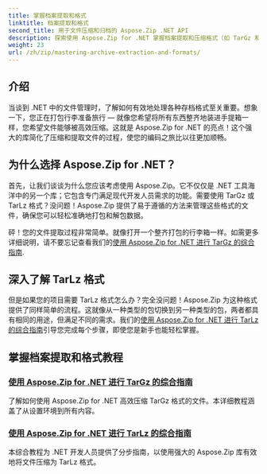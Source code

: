 ```yaml
---
title: 掌握档案提取和格式
linktitle: 档案提取和格式
second_title: 用于文件压缩和归档的 Aspose.Zip .NET API
description: 探索使用 Aspose.Zip for .NET 掌握档案提取和压缩格式（如 TarGz 和 TarLz）的详细教程。
weight: 23
url: /zh/zip/mastering-archive-extraction-and-formats/
---
```

## 介绍

当谈到 .NET 中的文件管理时，了解如何有效地处理各种存档格式至关重要。想象一下，您正在打包行李准备旅行 — 就像您希望将所有东西整齐地装进手提箱一样，您希望文件能够被高效压缩。这就是 Aspose.Zip for .NET 的亮点！这个强大的库简化了压缩和提取文件的过程，使您的编码之旅比以往更加顺畅。

## 为什么选择 Aspose.Zip for .NET？

首先，让我们谈谈为什么您应该考虑使用 Aspose.Zip。它不仅仅是 .NET 工具海洋中的另一个库；它包含专门满足现代开发人员需求的功能。需要使用 TarGz 或 TarLz 格式？没问题！Aspose.Zip 提供了易于遵循的方法来管理这些格式的文件，确保您可以轻松准确地打包和解包数据。

砰！您的文件提取过程非常简单。就像打开一个整齐打包的行李箱一样。如需更多详细说明，请不要忘记查看我们的[使用 Aspose.Zip for .NET 进行 TarGz 的综合指南](./comprehensive-guide-to-tar-gz/). 

## 深入了解 TarLz 格式

但是如果您的项目需要 TarLz 格式怎么办？完全没问题！Aspose.Zip 为这种格式提供了同样简单的流程。这就像从一种类型的包切换到另一种类型的包，两者都具有相同的用途，但满足不同的需求。我们的[使用 Aspose.Zip for .NET 进行 TarLz 的综合指南](./comprehensive-guide-to-tar-lz/)引导您完成每个步骤，即使您是新手也能轻松掌握。

## 掌握档案提取和格式教程
### [使用 Aspose.Zip for .NET 进行 TarGz 的综合指南](./comprehensive-guide-to-tar-gz/)
了解如何使用 Aspose.Zip for .NET 高效压缩 TarGz 格式的文件。本详细教程涵盖了从设置环境到所有内容。
### [使用 Aspose.Zip for .NET 进行 TarLz 的综合指南](./comprehensive-guide-to-tar-lz/)
本综合教程为 .NET 开发人员提供了分步指南，以使用强大的 Aspose.Zip 库有效地将文件压缩为 TarLz 格式。